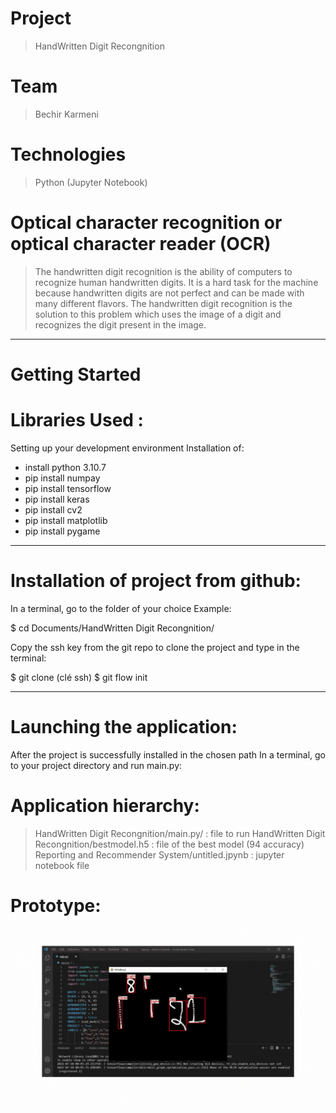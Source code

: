 # Project
> HandWritten Digit Recongnition

# Team
> Bechir Karmeni


# Technologies
> Python (Jupyter Notebook)

# Optical character recognition or optical character reader (OCR)
> The handwritten digit recognition is the ability of computers to recognize human handwritten digits. It is a hard task for the
machine because handwritten digits are not perfect and can be made with many different flavors. The handwritten digit
recognition is the solution to this problem which uses the image of a digit and recognizes the digit present in the image.



**********************************************************************************

# Getting Started

# Libraries Used :
Setting up your development environment
Installation of:
- install python 3.10.7
- pip install numpay
- pip install tensorflow
- pip install keras
- pip install cv2
- pip install matplotlib
- pip install pygame



**********************************************************************************
# Installation of project from github:

In a terminal, go to the folder of your choice Example:

$ cd Documents/HandWritten Digit Recongnition/

Copy the ssh key from the git repo to clone the project
and type in the terminal:

$ git clone (clé ssh)
$ git flow init 


**********************************************************************************

# Launching the application:
After the project is successfully installed in the chosen path
In a terminal, go to your project directory and run  main.py:




 
# Application hierarchy:

>HandWritten Digit Recongnition/main.py/ : file to run
>HandWritten Digit Recongnition/bestmodel.h5 : file of the best model (94 accuracy)
>Reporting and Recommender System/untitled.jpynb : jupyter notebook file


# Prototype:
![Exemple](https://github.com/Bechir-karmeni/Handwritten-Digit-Recognition/blob/main/prototype.gif)




